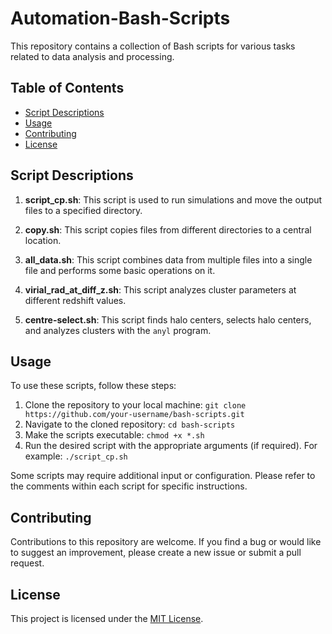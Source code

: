 # Automation-Bash-Scripts

This repository contains a collection of Bash scripts for various tasks related to data analysis and processing.

## Table of Contents

- [Script Descriptions](#script-descriptions)
- [Usage](#usage)
- [Contributing](#contributing)
- [License](#license)

## Script Descriptions

1. **script_cp.sh**: This script is used to run simulations and move the output files to a specified directory.

2. **copy.sh**: This script copies files from different directories to a central location.

3. **all_data.sh**: This script combines data from multiple files into a single file and performs some basic operations on it.

4. **virial_rad_at_diff_z.sh**: This script analyzes cluster parameters at different redshift values.

5. **centre-select.sh**: This script finds halo centers, selects halo centers, and analyzes clusters with the `anyl` program.

## Usage

To use these scripts, follow these steps:

1. Clone the repository to your local machine: ```git clone https://github.com/your-username/bash-scripts.git```
2. Navigate to the cloned repository: ```cd bash-scripts```
3. Make the scripts executable: ```chmod +x *.sh```
4. Run the desired script with the appropriate arguments (if required). For example: ```./script_cp.sh```

Some scripts may require additional input or configuration. Please refer to the comments within each script for specific instructions.

## Contributing

Contributions to this repository are welcome. If you find a bug or would like to suggest an improvement, please create a new issue or submit a pull request.

## License

This project is licensed under the [MIT License](LICENSE).

